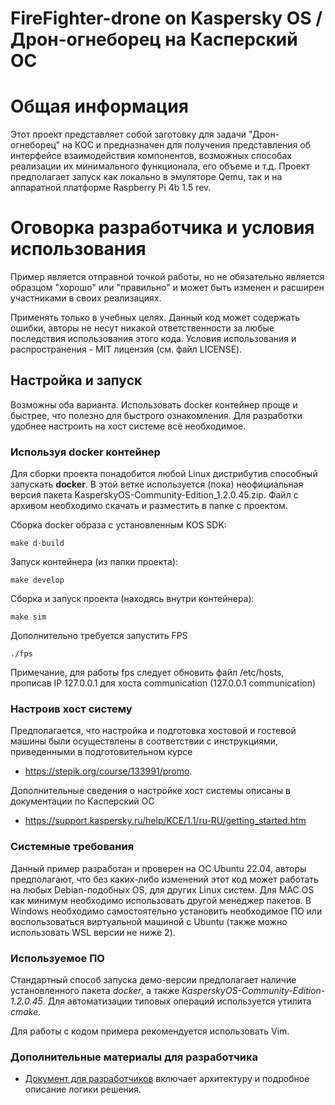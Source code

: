# FireFighter-drone on Kaspersky OS / Дрон-огнеборец на Касперский ОС
# Общая информация

Этот проект представляет собой заготовку для задачи "Дрон-огнеборец" на КОС и предназначен для получения представления об интерфейсе взаимодействия компонентов, возможных способах реализации их минимального функционала, его объеме и т.д.
Проект предполагает запуск как локально в эмуляторе Qemu, так и на аппаратной платформе Raspberry Pi 4b 1.5 rev.

# Оговорка разработчика и условия использования

Пример является отправной точкой работы, но не обязательно является образцом "хорошо" или "правильно" и может быть изменен и расширен участниками в своих реализациях.

Применять только в учебных целях. Данный код может содержать ошибки, авторы не несут никакой ответственности за любые последствия использования этого кода.
Условия использования и распространения - MIT лицензия (см. файл LICENSE).

## Настройка и запуск

Возможны оба варианта. Использовать docker контейнер проще и быстрее, что полезно для быстрого ознакомления.
Для разработки удобнее настроить на хост системе всё необходимое.

### Используя docker контейнер
Для сборки проекта понадобится любой Linux дистрибутив способный запускать **docker**.
В этой ветке используется (пока) неофициальная версия пакета KasperskyOS-Community-Edition_1.2.0.45.zip. Файл с архивом необходимо скачать и разместить в папке с проектом.

Сборка docker образа с установленным KOS SDK:
```
make d-build
```
Запуск контейнера (из папки проекта):
```
make develop
```
Сборка и запуск проекта (находясь внутри контейнера):
```
make sim
```
Дополнительно требуется запустить FPS
```
./fps
```

Примечание, для работы fps следует обновить файл /etc/hosts, прописав IP 127.0.0.1 для хоста communication  (127.0.0.1 communication)

### Настроив хост систему

Предполагается, что настройка и подготовка хостовой и гостевой машины были осуществлены в соответствии с инструкциями, приведенными в подготовительном курсе 
  - https://stepik.org/course/133991/promo.

Дополнительные сведения о настройке хост системы описаны в документации по Касперский ОС 
  - https://support.kaspersky.ru/help/KCE/1.1/ru-RU/getting_started.htm

### Системные требования

Данный пример разработан и проверен на ОС Ubuntu 22.04, авторы предполагают, что без каких-либо изменений этот код может работать на любых Debian-подобных OS, для других Linux систем. Для MAC OS как минимум необходимо использовать другой менеджер пакетов. В Windows необходимо самостоятельно установить необходимое ПО или воспользоваться виртуальной машиной с Ubuntu (также можно использовать WSL версии не ниже 2).

### Используемое ПО

Стандартный способ запуска демо-версии предполагает наличие установленного пакета *docker*, а также *KasperskyOS-Community-Edition-1.2.0.45*. 
Для автоматизации типовых операций используется утилита *cmake*.

Для работы с кодом примера рекомендуется использовать Vim.

### Дополнительные материалы для разработчика
- [Документ для разработчиков](./docs/dev.md) включает архитектуру и подробное описание логики решения.

